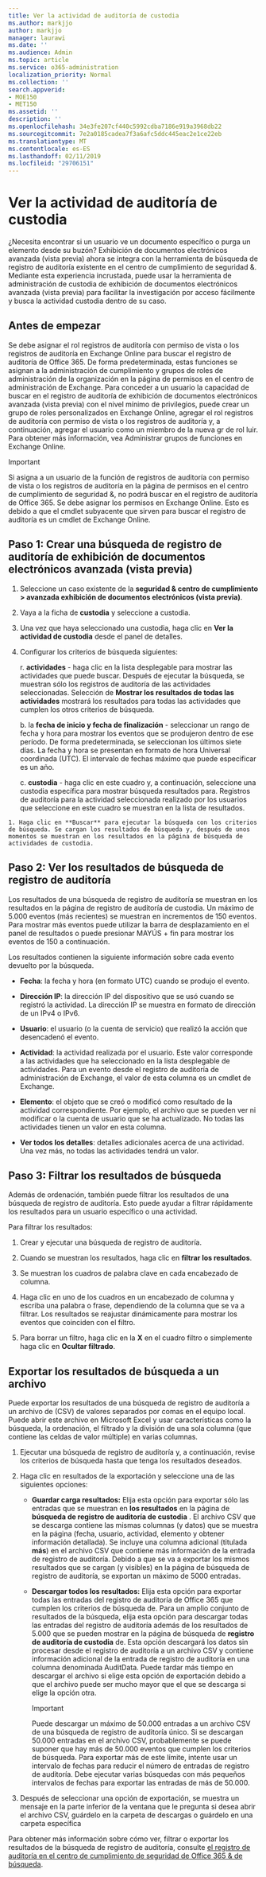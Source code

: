 ```yaml
---
title: Ver la actividad de auditoría de custodia
ms.author: markjjo
author: markjjo
manager: laurawi
ms.date: ''
ms.audience: Admin
ms.topic: article
ms.service: o365-administration
localization_priority: Normal
ms.collection: ''
search.appverid:
- MOE150
- MET150
ms.assetid: ''
description: ''
ms.openlocfilehash: 34e3fe207cf440c5992cdba7186e919a3968db22
ms.sourcegitcommit: 7e2a0185cadea7f3a6afc5ddc445eac2e1ce22eb
ms.translationtype: MT
ms.contentlocale: es-ES
ms.lasthandoff: 02/11/2019
ms.locfileid: "29706151"
---
```

# <a name="view-custodian-audit-activity"></a>Ver la actividad de auditoría de custodia

¿Necesita encontrar si un usuario ve un documento específico o purga un elemento desde su buzón? Exhibición de documentos electrónicos avanzada (vista previa) ahora se integra con la herramienta de búsqueda de registro de auditoría existente en el centro de cumplimiento de seguridad &. Mediante esta experiencia incrustada, puede usar la herramienta de administración de custodia de exhibición de documentos electrónicos avanzada (vista previa) para facilitar la investigación por acceso fácilmente y busca la actividad custodia dentro de su caso.

## <a name="before-you-begin"></a>Antes de empezar

Se debe asignar el rol registros de auditoría con permiso de vista o los registros de auditoría en Exchange Online para buscar el registro de auditoría de Office 365. De forma predeterminada, estas funciones se asignan a la administración de cumplimiento y grupos de roles de administración de la organización en la página de permisos en el centro de administración de Exchange. Para conceder a un usuario la capacidad de buscar en el registro de auditoría de exhibición de documentos electrónicos avanzada (vista previa) con el nivel mínimo de privilegios, puede crear un grupo de roles personalizados en Exchange Online, agregar el rol registros de auditoría con permiso de vista o los registros de auditoría y, a continuación, agregar el usuario como un miembro de la nueva gr de rol luir. Para obtener más información, vea Administrar grupos de funciones en Exchange Online.

> [!IMPORTANT]
> Si asigna a un usuario de la función de registros de auditoría con permiso de vista o los registros de auditoría en la página de permisos en el centro de cumplimiento de seguridad &, no podrá buscar en el registro de auditoría de Office 365. Se debe asignar los permisos en Exchange Online. Esto es debido a que el cmdlet subyacente que sirven para buscar el registro de auditoría es un cmdlet de Exchange Online.

## <a name="step-1-create-an-advanced-ediscovery-preview-audit-log-search"></a>Paso 1: Crear una búsqueda de registro de auditoría de exhibición de documentos electrónicos avanzada (vista previa)

   1. Seleccione un caso existente de la **seguridad & centro de cumplimiento > avanzada exhibición de documentos electrónicos (vista previa)**.
   
   2. Vaya a la ficha de **custodia** y seleccione a custodia.
   
   3. Una vez que haya seleccionado una custodia, haga clic en **Ver la actividad de custodia** desde el panel de detalles.
   
   4. Configurar los criterios de búsqueda siguientes:
      
      r. **actividades** - haga clic en la lista desplegable para mostrar las actividades que puede buscar. Después de ejecutar la búsqueda, se muestran sólo los registros de auditoría de las actividades seleccionadas. Selección de **Mostrar los resultados de todas las actividades** mostrará los resultados para todas las actividades que cumplen los otros criterios de búsqueda.
      
      b. la **fecha de inicio y fecha de finalización** - seleccionar un rango de fecha y hora para mostrar los eventos que se produjeron dentro de ese período. De forma predeterminada, se seleccionan los últimos siete días. La fecha y hora se presentan en formato de hora Universal coordinada (UTC). El intervalo de fechas máximo que puede especificar es un año.
      
      c. **custodia** - haga clic en este cuadro y, a continuación, seleccione una custodia específica para mostrar búsqueda resultados para. Registros de auditoría para la actividad seleccionada realizado por los usuarios que seleccione en este cuadro se muestran en la lista de resultados.
    
    1. Haga clic en **Buscar** para ejecutar la búsqueda con los criterios de búsqueda. Se cargan los resultados de búsqueda y, después de unos momentos se muestran en los resultados en la página de búsqueda de actividades de custodia. 

## <a name="step-2-view-the-audit-log-search-results"></a>Paso 2: Ver los resultados de búsqueda de registro de auditoría

Los resultados de una búsqueda de registro de auditoría se muestran en los resultados en la página de registro de auditoría de custodia. Un máximo de 5.000 eventos (más recientes) se muestran en incrementos de 150 eventos. Para mostrar más eventos puede utilizar la barra de desplazamiento en el panel de resultados o puede presionar MAYÚS + fin para mostrar los eventos de 150 a continuación.

Los resultados contienen la siguiente información sobre cada evento devuelto por la búsqueda.
- **Fecha**: la fecha y hora (en formato UTC) cuando se produjo el evento.

- **Dirección IP**: la dirección IP del dispositivo que se usó cuando se registró la actividad. La dirección IP se muestra en formato de dirección de un IPv4 o IPv6.

- **Usuario**: el usuario (o la cuenta de servicio) que realizó la acción que desencadenó el evento.

- **Actividad**: la actividad realizada por el usuario. Este valor corresponde a las actividades que ha seleccionado en la lista desplegable de actividades. Para un evento desde el registro de auditoría de administración de Exchange, el valor de esta columna es un cmdlet de Exchange.

- **Elemento**: el objeto que se creó o modificó como resultado de la actividad correspondiente. Por ejemplo, el archivo que se pueden ver ni modificar o la cuenta de usuario que se ha actualizado. No todas las actividades tienen un valor en esta columna.

- **Ver todos los detalles**: detalles adicionales acerca de una actividad. Una vez más, no todas las actividades tendrá un valor.

## <a name="step-3-filter-the-search-results"></a>Paso 3: Filtrar los resultados de búsqueda

Además de ordenación, también puede filtrar los resultados de una búsqueda de registro de auditoría. Esto puede ayudar a filtrar rápidamente los resultados para un usuario específico o una actividad. 

Para filtrar los resultados:

 1. Crear y ejecutar una búsqueda de registro de auditoría.
  
2. Cuando se muestran los resultados, haga clic en **filtrar los resultados**.
 
3. Se muestran los cuadros de palabra clave en cada encabezado de columna.
  
4. Haga clic en uno de los cuadros en un encabezado de columna y escriba una palabra o frase, dependiendo de la columna que se va a filtrar. Los resultados se reajustar dinámicamente para mostrar los eventos que coinciden con el filtro.
  
5. Para borrar un filtro, haga clic en la **X** en el cuadro filtro o simplemente haga clic en **Ocultar filtrado**.

## <a name="export-the-search-results-to-a-file"></a>Exportar los resultados de búsqueda a un archivo

Puede exportar los resultados de una búsqueda de registro de auditoría a un archivo de (CSV) de valores separados por comas en el equipo local. Puede abrir este archivo en Microsoft Excel y usar características como la búsqueda, la ordenación, el filtrado y la división de una sola columna (que contiene las celdas de valor múltiple) en varias columnas.

1. Ejecutar una búsqueda de registro de auditoría y, a continuación, revise los criterios de búsqueda hasta que tenga los resultados deseados.
  
2. Haga clic en resultados de la exportación y seleccione una de las siguientes opciones:

    - **Guardar carga resultados:** Elija esta opción para exportar sólo las entradas que se muestran en **los resultados** en la página de **búsqueda de registro de auditoría de custodia** . El archivo CSV que se descarga contiene las mismas columnas (y datos) que se muestra en la página (fecha, usuario, actividad, elemento y obtener información detallada). Se incluye una columna adicional (titulada **más**) en el archivo CSV que contiene más información de la entrada de registro de auditoría. Debido a que se va a exportar los mismos resultados que se cargan (y visibles) en la página de búsqueda de registro de auditoría, se exportan un máximo de 5000 entradas.
        
    - **Descargar todos los resultados:** Elija esta opción para exportar todas las entradas del registro de auditoría de Office 365 que cumplen los criterios de búsqueda de. Para un amplio conjunto de resultados de la búsqueda, elija esta opción para descargar todas las entradas del registro de auditoría además de los resultados de 5.000 que se pueden mostrar en la página de búsqueda de **registro de auditoría de custodia** de. Esta opción descargará los datos sin procesar desde el registro de auditoría a un archivo CSV y contiene información adicional de la entrada de registro de auditoría en una columna denominada AuditData. Puede tardar más tiempo en descargar el archivo si elige esta opción de exportación debido a que el archivo puede ser mucho mayor que el que se descarga si elige la opción otra.
    
      > [!IMPORTANT]
      > Puede descargar un máximo de 50.000 entradas a un archivo CSV de una búsqueda de registro de auditoría único. Si se descargan 50.000 entradas en el archivo CSV, probablemente se puede suponer que hay más de 50.000 eventos que cumplen los criterios de búsqueda. Para exportar más de este límite, intente usar un intervalo de fechas para reducir el número de entradas de registro de auditoría. Debe ejecutar varias búsquedas con más pequeños intervalos de fechas para exportar las entradas de más de 50.000.
        

3. Después de seleccionar una opción de exportación, se muestra un mensaje en la parte inferior de la ventana que le pregunta si desea abrir el archivo CSV, guárdelo en la carpeta de descargas o guárdelo en una carpeta específica

Para obtener más información sobre cómo ver, filtrar o exportar los resultados de la búsqueda de registro de auditoría, consulte [el registro de auditoría en el centro de cumplimiento de seguridad de Office 365 & de búsqueda](../search-the-audit-log-in-security-and-compliance.md).